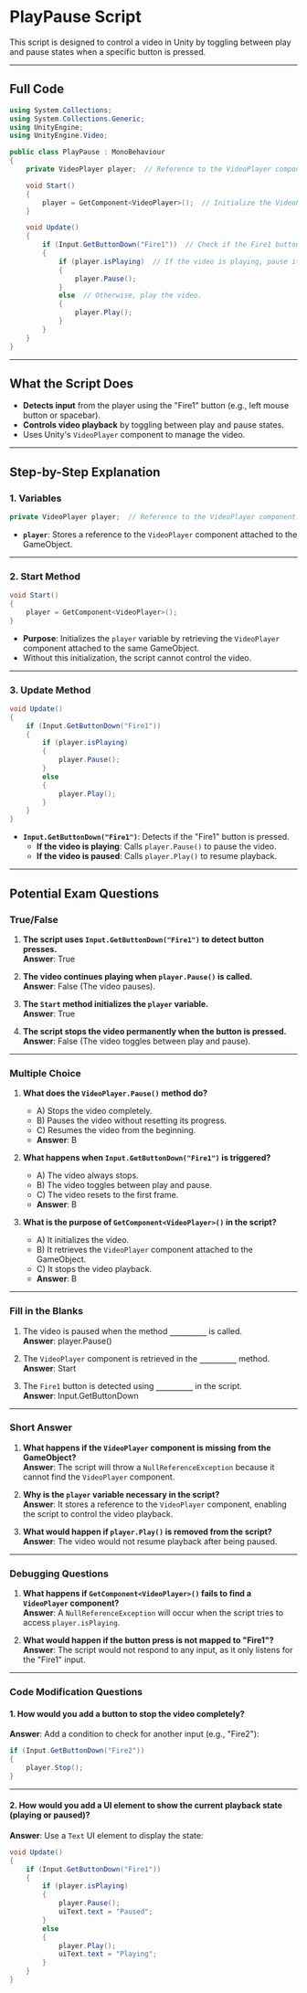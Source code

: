 # PlayPause Script

This script is designed to control a video in Unity by toggling between play and pause states when a specific button is pressed.

---

## Full Code

```csharp
using System.Collections;
using System.Collections.Generic;
using UnityEngine;
using UnityEngine.Video;

public class PlayPause : MonoBehaviour
{
    private VideoPlayer player;  // Reference to the VideoPlayer component.

    void Start()
    {
        player = GetComponent<VideoPlayer>();  // Initialize the VideoPlayer component.
    }

    void Update()
    {
        if (Input.GetButtonDown("Fire1"))  // Check if the Fire1 button is pressed.
        {
            if (player.isPlaying)  // If the video is playing, pause it.
            {
                player.Pause();
            }
            else  // Otherwise, play the video.
            {
                player.Play();
            }
        }
    }
}
```

---

## What the Script Does

- **Detects input** from the player using the "Fire1" button (e.g., left mouse button or spacebar).  
- **Controls video playback** by toggling between play and pause states.  
- Uses Unity's `VideoPlayer` component to manage the video.

---

## Step-by-Step Explanation

### 1. Variables

```csharp
private VideoPlayer player;  // Reference to the VideoPlayer component.
```

- **`player`**: Stores a reference to the `VideoPlayer` component attached to the GameObject.

---

### 2. Start Method

```csharp
void Start()
{
    player = GetComponent<VideoPlayer>();
}
```

- **Purpose**: Initializes the `player` variable by retrieving the `VideoPlayer` component attached to the same GameObject.
- Without this initialization, the script cannot control the video.

---

### 3. Update Method

```csharp
void Update()
{
    if (Input.GetButtonDown("Fire1"))
    {
        if (player.isPlaying)
        {
            player.Pause();
        }
        else
        {
            player.Play();
        }
    }
}
```

- **`Input.GetButtonDown("Fire1")`**: Detects if the "Fire1" button is pressed.
  - **If the video is playing**: Calls `player.Pause()` to pause the video.
  - **If the video is paused**: Calls `player.Play()` to resume playback.

---

## Potential Exam Questions

### True/False

1. **The script uses `Input.GetButtonDown("Fire1")` to detect button presses.**  
   **Answer**: True  

2. **The video continues playing when `player.Pause()` is called.**  
   **Answer**: False (The video pauses).  

3. **The `Start` method initializes the `player` variable.**  
   **Answer**: True  

4. **The script stops the video permanently when the button is pressed.**  
   **Answer**: False (The video toggles between play and pause).  

---

### Multiple Choice

1. **What does the `VideoPlayer.Pause()` method do?**  
   - A) Stops the video completely.  
   - B) Pauses the video without resetting its progress.  
   - C) Resumes the video from the beginning.  
   - **Answer**: B  

2. **What happens when `Input.GetButtonDown("Fire1")` is triggered?**  
   - A) The video always stops.  
   - B) The video toggles between play and pause.  
   - C) The video resets to the first frame.  
   - **Answer**: B  

3. **What is the purpose of `GetComponent<VideoPlayer>()` in the script?**  
   - A) It initializes the video.  
   - B) It retrieves the `VideoPlayer` component attached to the GameObject.  
   - C) It stops the video playback.  
   - **Answer**: B  

---

### Fill in the Blanks

1. The video is paused when the method **`_________`** is called.  
   **Answer**: player.Pause()  

2. The `VideoPlayer` component is retrieved in the **`_________`** method.  
   **Answer**: Start  

3. The `Fire1` button is detected using **`_________`** in the script.  
   **Answer**: Input.GetButtonDown  

---

### Short Answer

1. **What happens if the `VideoPlayer` component is missing from the GameObject?**  
   **Answer**: The script will throw a `NullReferenceException` because it cannot find the `VideoPlayer` component.

2. **Why is the `player` variable necessary in the script?**  
   **Answer**: It stores a reference to the `VideoPlayer` component, enabling the script to control the video playback.

3. **What would happen if `player.Play()` is removed from the script?**  
   **Answer**: The video would not resume playback after being paused.

---

### Debugging Questions

1. **What happens if `GetComponent<VideoPlayer>()` fails to find a `VideoPlayer` component?**  
   **Answer**: A `NullReferenceException` will occur when the script tries to access `player.isPlaying`.  

2. **What would happen if the button press is not mapped to "Fire1"?**  
   **Answer**: The script would not respond to any input, as it only listens for the "Fire1" input.  

---

### Code Modification Questions

#### 1. How would you add a button to stop the video completely?

**Answer**: Add a condition to check for another input (e.g., "Fire2"):  
```csharp
if (Input.GetButtonDown("Fire2"))
{
    player.Stop();
}
```

---

#### 2. How would you add a UI element to show the current playback state (playing or paused)?

**Answer**: Use a `Text` UI element to display the state:  
```csharp
void Update()
{
    if (Input.GetButtonDown("Fire1"))
    {
        if (player.isPlaying)
        {
            player.Pause();
            uiText.text = "Paused";
        }
        else
        {
            player.Play();
            uiText.text = "Playing";
        }
    }
}
```
